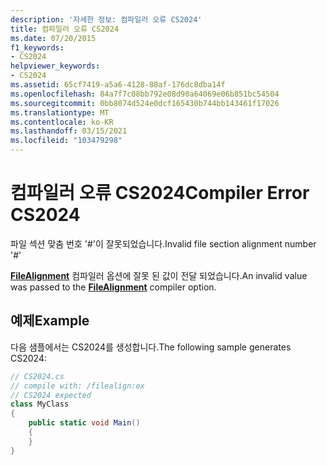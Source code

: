 ```yaml
---
description: '자세한 정보: 컴파일러 오류 CS2024'
title: 컴파일러 오류 CS2024
ms.date: 07/20/2015
f1_keywords:
- CS2024
helpviewer_keywords:
- CS2024
ms.assetid: 65cf7419-a5a6-4128-88af-176dc8dba14f
ms.openlocfilehash: 84a7f7c08bb792e08d90a64069e06b851bc54504
ms.sourcegitcommit: 0bb8074d524e0dcf165430b744bb143461f17026
ms.translationtype: MT
ms.contentlocale: ko-KR
ms.lasthandoff: 03/15/2021
ms.locfileid: "103479298"
---
```

# <a name="compiler-error-cs2024"></a><span data-ttu-id="86f0b-103">컴파일러 오류 CS2024</span><span class="sxs-lookup"><span data-stu-id="86f0b-103">Compiler Error CS2024</span></span>

<span data-ttu-id="86f0b-104">파일 섹션 맞춤 번호 '#'이 잘못되었습니다.</span><span class="sxs-lookup"><span data-stu-id="86f0b-104">Invalid file section alignment number '#'</span></span>

<span data-ttu-id="86f0b-105">[**FileAlignment**](../language-reference/compiler-options/advanced.md#filealignment) 컴파일러 옵션에 잘못 된 값이 전달 되었습니다.</span><span class="sxs-lookup"><span data-stu-id="86f0b-105">An invalid value was passed to the [**FileAlignment**](../language-reference/compiler-options/advanced.md#filealignment) compiler option.</span></span>

## <a name="example"></a><span data-ttu-id="86f0b-106">예제</span><span class="sxs-lookup"><span data-stu-id="86f0b-106">Example</span></span>

<span data-ttu-id="86f0b-107">다음 샘플에서는 CS2024를 생성합니다.</span><span class="sxs-lookup"><span data-stu-id="86f0b-107">The following sample generates CS2024:</span></span>

```csharp
// CS2024.cs
// compile with: /filealign:ex
// CS2024 expected
class MyClass
{
    public static void Main()
    {
    }
}
```
